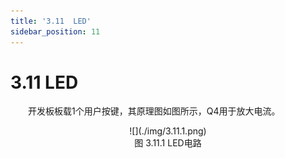```yaml
---
title: '3.11  LED'
sidebar_position: 11
---
```


# 3.11  LED

&emsp;&emsp;开发板板载1个用户按键，其原理图如图所示，Q4用于放大电流。

<center>
![](./img/3.11.1.png)<br />
图 3.11.1 LED电路
</center>



